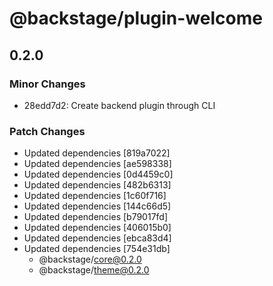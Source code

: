 # @backstage/plugin-welcome

## 0.2.0
### Minor Changes

- 28edd7d2: Create backend plugin through CLI

### Patch Changes

- Updated dependencies [819a7022]
- Updated dependencies [ae598338]
- Updated dependencies [0d4459c0]
- Updated dependencies [482b6313]
- Updated dependencies [1c60f716]
- Updated dependencies [144c66d5]
- Updated dependencies [b79017fd]
- Updated dependencies [406015b0]
- Updated dependencies [ebca83d4]
- Updated dependencies [754e31db]
  - @backstage/core@0.2.0
  - @backstage/theme@0.2.0
